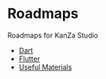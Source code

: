 # Roadmaps
Roadmaps for KanZa Studio

- [Dart](flutter/dart.md ':include')
- [Flutter](flutter/flutter.md ':include')
- [Useful Materials](flutter/useful.md ':include')
